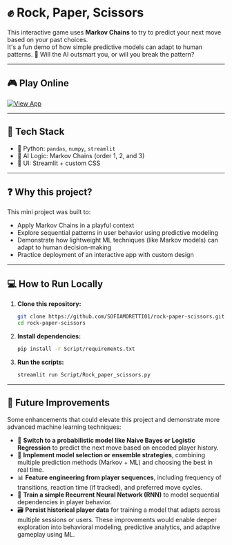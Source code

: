 # ✊ Rock, Paper, Scissors

This interactive game uses **Markov Chains** to try to predict your next move based on your past choices.  
It's a fun demo of how simple predictive models can adapt to human patterns.
🧠 Will the AI outsmart you, or will you break the pattern?

---

## 🎮 Play Online

[![View App](https://img.shields.io/badge/View%20App-Streamlit-orange?style=for-the-badge&logo=streamlit)](https://rock-paper-sciapprs-5gxowydwvl6hxpxpextvwx.streamlit.app/)

---

## 🚀 Tech Stack

- 🐍 Python: `pandas`, `numpy`, `streamlit`
- 🎲 AI Logic: Markov Chains (order 1, 2, and 3)
- 🎨 UI: Streamlit + custom CSS

---

## ❓ Why this project?

This mini project was built to:

- Apply Markov Chains in a playful context
- Explore sequential patterns in user behavior using predictive modeling  
- Demonstrate how lightweight ML techniques (like Markov models) can adapt to human decision-making  
- Practice deployment of an interactive app with custom design

---

## 💻 How to Run Locally

1. **Clone this repository:**
   ```bash
   git clone https://github.com/SOFIAMORETTI01/rock-paper-scissors.git
   cd rock-paper-scissors

2. **Install dependencies:**
   ```bash
   pip install -r Script/requirements.txt

4. **Run the scripts:**
   ```bash
   streamlit run Script/Rock_paper_scissors.py


---

## 🌟 Future Improvements

Some enhancements that could elevate this project and demonstrate more advanced machine learning techniques:
- 🧠 **Switch to a probabilistic model like Naive Bayes or Logistic Regression** to predict the next move based on encoded player history.
- 🔄 **Implement model selection or ensemble strategies**, combining multiple prediction methods (Markov + ML) and choosing the best in real time.
- 📊 **Feature engineering from player sequences**, including frequency of transitions, reaction time (if tracked), and preferred move cycles.
- 🧮 **Train a simple Recurrent Neural Network (RNN)** to model sequential dependencies in player behavior.
- 🗃️ **Persist historical player data** for training a model that adapts across multiple sessions or users.
These improvements would enable deeper exploration into behavioral modeling, predictive analytics, and adaptive gameplay using ML.

